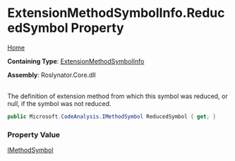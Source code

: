 # ExtensionMethodSymbolInfo\.ReducedSymbol Property

[Home](../../../README.md)

**Containing Type**: [ExtensionMethodSymbolInfo](../README.md)

**Assembly**: Roslynator\.Core\.dll

\
The definition of extension method from which this symbol was reduced, or null, if the symbol was not reduced\.

```csharp
public Microsoft.CodeAnalysis.IMethodSymbol ReducedSymbol { get; }
```

### Property Value

[IMethodSymbol](https://docs.microsoft.com/en-us/dotnet/api/microsoft.codeanalysis.imethodsymbol)

